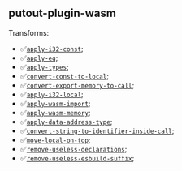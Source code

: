 ## putout-plugin-wasm

Transforms:

- ✅[`apply-i32-const`](https://putout.cloudcmd.io/#/gist/cc1bb27ea12aea64b296010de764e66d/98a661ae056f454a357ca8ea4a6839a0fa0e9c8e);
- ✅[`apply-eq`](https://putout.cloudcmd.io/#/gist/3be37704bcd5db870906021546b49b4f/45a39b298ee52fde9ea064ccd026bcb238ccd0c8);
- ✅[`apply-types`](https://putout.cloudcmd.io/#/gist/5e3f3260fcd10398c2249231ada8cb06/b28fa3069226fcf347926a25f43adfbd5aff75b1);
- ✅[`convert-const-to-local`](https://putout.cloudcmd.io/#/gist/6d8ad12a1ccfb0b36eee7a4a612ec574/c8bbab02a4844c7da1dbb59ac6f307b0b2ba93d4);
- ✅[`convert-export-memory-to-call`](https://putout.cloudcmd.io/#/gist/921e66339ea459d0f3b44fbeb635520d/964250541bb5a7d154582022c3d32189cd4287a3);
- ✅[`apply-i32-local`](https://putout.cloudcmd.io/#/gist/da191803cc8c7de00f43c224ef7ab5d7/b185b773c1a498ab96adea5daf1f56513937cc49);
- ✅[`apply-wasm-import`](https://putout.cloudcmd.io/#/gist/17388f93e2ee59c99dc5dff60b799424/0e37752251b20d8aeabb6818196a623af8e153e3);
- ✅[`apply-wasm-memory`](https://putout.cloudcmd.io/#/gist/921e66339ea459d0f3b44fbeb635520d/eaa5d72007d2328303cfa046a5c0ff5c23e8af5c);
- ✅[`apply-data-address-type`](https://putout.cloudcmd.io/#/gist/699af5f7a2e6492cfdeee49fd38c2035/2a588d7c092ae5bb46d06b92e5dd1376e6fb0b5e);
- ✅[`convert-string-to-identifier-inside-call`](https://putout.cloudcmd.io/#/gist/41ffbb75ea0c86c1f8778c5720c1c5dc/a3b2395905d59a26baafeac46a8dfa47222f2c17);
- ✅[`move-local-on-top`](https://putout.cloudcmd.io/#/gist/207d2b33db1158fde79a161fdc9fdc9f/10c07fb9523d89b2ec5a2a37fba9a809929e1090);
- ✅[`remove-useless-declarations`](https://putout.cloudcmd.io/#/gist/309a5376cb7f05ae945ddd73233ba110/67a3df9179b22fd7617a8008bb49729f41e40992);
- ✅[`remove-useless-esbuild-suffix`](https://putout.cloudcmd.io/#/gist/c99566a7448b40b6473705749346693e/d148b9b36eabe9f24ec99e477cb546c7eb278541);

